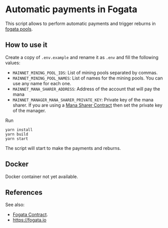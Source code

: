 # Automatic payments in Fogata

This script allows to perform automatic payments and trigger reburns in [fogata pools](http://fogata.io).

## How to use it

Create a copy of `.env.example` and rename it as `.env` and fill the following values:

- `MAINNET_MINING_POOL_IDS`: List of mining pools separated by commas.
- `MAINNET_MINING_POOL_NAMES`: List of names for the mining pools. You can use any name for each one.
- `MAINNET_MANA_SHARER_ADDRESS`: Address of the account that will pay the mana
- `MAINNET_MANAGER_MANA_SHARER_PRIVATE_KEY`: Private key of the mana sharer. If you are using a [Mana Sharer Contract](https://github.com/joticajulian/koinos-contracts-as/blob/main/contracts/manasharer/assembly/ManaSharer.ts) then set the private key of the manager.

Run

```
yarn install
yarn build
yarn start
```

The script will start to make the payments and reburns.

## Docker

Docker container not yet available.

## References

See also:

- [Fogata Contract](https://github.com/joticajulian/fogata).
- https://fogata.io
